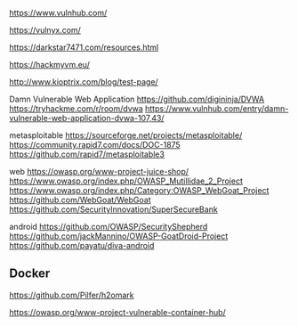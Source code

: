 
https://www.vulnhub.com/

https://vulnyx.com/

https://darkstar7471.com/resources.html

https://hackmyvm.eu/

http://www.kioptrix.com/blog/test-page/

Damn Vulnerable Web Application
https://github.com/digininja/DVWA
https://tryhackme.com/r/room/dvwa
https://www.vulnhub.com/entry/damn-vulnerable-web-application-dvwa-107,43/

metasploitable
https://sourceforge.net/projects/metasploitable/
https://community.rapid7.com/docs/DOC-1875
https://github.com/rapid7/metasploitable3

web
https://owasp.org/www-project-juice-shop/
https://www.owasp.org/index.php/OWASP_Mutillidae_2_Project
https://www.owasp.org/index.php/Category:OWASP_WebGoat_Project
https://github.com/WebGoat/WebGoat
https://github.com/SecurityInnovation/SuperSecureBank

android
https://github.com/OWASP/SecurityShepherd
https://github.com/jackMannino/OWASP-GoatDroid-Project
https://github.com/payatu/diva-android


## Docker

https://github.com/Pilfer/h2omark

https://owasp.org/www-project-vulnerable-container-hub/

